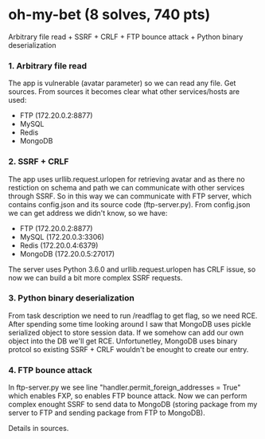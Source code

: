 # oh-my-bet (8 solves, 740 pts)

Arbitrary file read + SSRF + CRLF + FTP bounce attack + Python binary deserialization

### 1. Arbitrary file read
The app is vulnerable (avatar parameter) so we can read any file. Get sources. From sources it becomes clear what other services/hosts are used: 
- FTP (172.20.0.2:8877)
- MySQL
- Redis
- MongoDB

### 2. SSRF + CRLF
The app uses urllib.request.urlopen for retrieving avatar and as there no restiction on schema and path we can communicate with other services through SSRF. So in this way we can communicate with FTP server, which contains config.json and its source code (ftp-server.py). From config.json we can get address we didn't know, so we have:
- FTP (172.20.0.2:8877)
- MySQL (172.20.0.3:3306)
- Redis (172.20.0.4:6379)
- MongoDB (172.20.0.5:27017)

The server uses Python 3.6.0 and urllib.request.urlopen has CRLF issue, so now we can build a bit more complex SSRF requests.

### 3. Python binary deserialization
From task description we need to run /readflag to get flag, so we need RCE. After spending some time looking around I saw that MongoDB uses pickle serialized object to store session data. If we somehow can add our own object into the DB we'll get RCE. Unfortunetley, MongoDB uses binary protcol so existing SSRF + CRLF wouldn't be enought to create our entry.

### 4. FTP bounce attack
In ftp-server.py we see line "handler.permit_foreign_addresses = True" which enables FXP, so enables FTP bounce attack. Now we can perform complex enought SSRF to send data to MongoDB (storing package from my server to FTP and sending package from FTP to MongoDB).

Details in sources.
